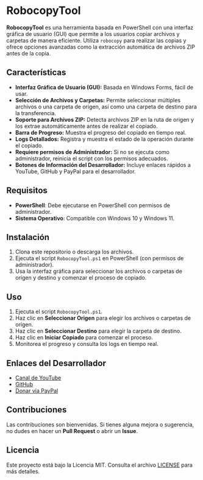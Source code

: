 # RobocopyTool

**RobocopyTool** es una herramienta basada en PowerShell con una interfaz gráfica de usuario (GUI) que permite a los usuarios copiar archivos y carpetas de manera eficiente. Utiliza `robocopy` para realizar las copias y ofrece opciones avanzadas como la extracción automática de archivos ZIP antes de la copia. 

## Características
- **Interfaz Gráfica de Usuario (GUI):** Basada en Windows Forms, fácil de usar.
- **Selección de Archivos y Carpetas:** Permite seleccionar múltiples archivos o una carpeta de origen, así como una carpeta de destino para la transferencia.
- **Soporte para Archivos ZIP:** Detecta archivos ZIP en la ruta de origen y los extrae automáticamente antes de realizar el copiado.
- **Barra de Progreso:** Muestra el progreso del copiado en tiempo real.
- **Logs Detallados:** Registra y muestra el estado de la operación durante el copiado.
- **Requiere permisos de Administrador:** Si no se ejecuta como administrador, reinicia el script con los permisos adecuados.
- **Botones de Información del Desarrollador:** Incluye enlaces rápidos a YouTube, GitHub y PayPal para el desarrollador.

## Requisitos
- **PowerShell**: Debe ejecutarse en PowerShell con permisos de administrador.
- **Sistema Operativo**: Compatible con Windows 10 y Windows 11.

## Instalación

1. Clona este repositorio o descarga los archivos.
2. Ejecuta el script `RobocopyTool.ps1` en PowerShell (con permisos de administrador).
3. Usa la interfaz gráfica para seleccionar los archivos o carpetas de origen y destino y comenzar el proceso de copiado.

## Uso

1. Ejecuta el script `RobocopyTool.ps1`.
2. Haz clic en **Seleccionar Origen** para elegir los archivos o carpetas de origen.
3. Haz clic en **Seleccionar Destino** para elegir la carpeta de destino.
4. Haz clic en **Iniciar Copiado** para comenzar el proceso.
5. Monitorea el progreso y consulta los logs en tiempo real.

## Enlaces del Desarrollador
- [Canal de YouTube](https://www.youtube.com/@iscrodolfoalvarez)
- [GitHub](https://github.com/iscrodolfo)
- [Donar vía PayPal](https://www.paypal.com/paypalme/rodolfoalvarez90)

## Contribuciones

Las contribuciones son bienvenidas. Si tienes alguna mejora o sugerencia, no dudes en hacer un **Pull Request** o abrir un **Issue**.

## Licencia

Este proyecto está bajo la Licencia MIT. Consulta el archivo [LICENSE](LICENSE) para más detalles.
